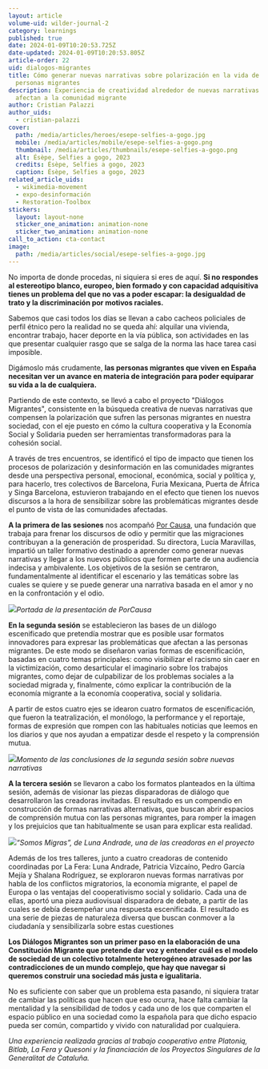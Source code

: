 ```yaml
---
layout: article
volume-uid: wilder-journal-2
category: learnings
published: true
date: 2024-01-09T10:20:53.725Z
date-updated: 2024-01-09T10:20:53.805Z
article-order: 22
uid: dialogos-migrantes
title: Cómo generar nuevas narrativas sobre polarización en la vida de las
  personas migrantes
description: Experiencia de creatividad alrededor de nuevas narrativas que
  afectan a la comunidad migrante
author: Cristian Palazzi
author_uids:
  - cristian-palazzi
cover:
  path: /media/articles/heroes/esepe-selfies-a-gogo.jpg
  mobile: /media/articles/mobile/esepe-selfies-a-gogo.png
  thumbnail: /media/articles/thumbnails/esepe-selfies-a-gogo.png
  alt: Ésèpe, Selfies a gogo, 2023
  credits: Ésèpe, Selfies a gogo, 2023
  caption: Ésèpe, Selfies a gogo, 2023
related_article_uids:
  - wikimedia-movement
  - expo-desinformación
  - Restoration-Toolbox
stickers:
  layout: layout-none
  sticker_one_animation: animation-none
  sticker_two_animation: animation-none
call_to_action: cta-contact
image:
  path: /media/articles/social/esepe-selfies-a-gogo.jpg
---
```

No importa de donde procedas, ni siquiera si eres de aquí. **Si no respondes al estereotipo blanco, europeo, bien formado y con capacidad adquisitiva tienes un problema del que no vas a poder escapar: la desigualdad de trato y la discriminación por motivos raciales.**

Sabemos que casi todos los días se llevan a cabo cacheos policiales de perfil étnico pero la realidad no se queda ahí: alquilar una vivienda, encontrar trabajo, hacer deporte en la vía pública, son actividades en las que presentar cualquier rasgo que se salga de la norma las hace tarea casi imposible.

Digámoslo más crudamente, **las personas migrantes que viven en España necesitan ver un avance en materia de integración para poder equiparar su vida a la de cualquiera.**

Partiendo de este contexto, se llevó a cabo el proyecto "Diálogos Migrantes", consistente en la búsqueda creativa de nuevas narrativas que compensen la polarización que sufren las personas migrantes en nuestra sociedad, con el eje puesto en cómo la cultura cooperativa y la Economía Social y Solidaria pueden ser herramientas transformadoras para la cohesión social.

A través de tres encuentros, se identificó el tipo de impacto que tienen los procesos de polarización y desinformación en las comunidades migrantes desde una perspectiva personal, emocional, económica, social y política y, para hacerlo, tres colectivos de Barcelona, Furia Mexicana, Puerta de África y Singa Barcelona, estuvieron trabajando en el efecto que tienen los nuevos discursos a la hora de sensibilizar sobre las problemáticas migrantes desde el punto de vista de las comunidades afectadas.

**A la primera de las sesiones** nos acompañó [Por Causa](https://porcausa.org/), una fundación que trabaja para frenar los discursos de odio y permitir que las migraciones contribuyan a la generación de prosperidad. Su directora, Lucía Maravillas, impartió un taller formativo destinado a aprender como generar nuevas narrativas y llegar a los nuevos públicos que formen parte de una audiencia indecisa y ambivalente. Los objetivos de la sesión se centraron, fundamentalmente al identificar el escenario y las temáticas sobre las cuales se quiere y se puede generar una narrativa basada en el amor y no en la confrontación y el odio.

![](https://lh7-us.googleusercontent.com/G7tY5pn0-aQmcLk1ibJfXWP8KG7MveB_8VVDSEQTJSqPmOEzPDEwambVqiWQU9tx5eMm2kGJ2sCfv-wgvjhCbVtFtr3RFnfyBOojZRsrI2pmeMFNA_dsdWDrh0zanbzu-ZFf0NLuE9hE4CDHEXCjBGY)*Portada de la presentación de PorCausa*

**En la segunda sesión** se establecieron las bases de un diálogo escenificado que pretendía mostrar que es posible usar formatos innovadores para expresar las problemáticas que afectan a las personas migrantes. De este modo se diseñaron varias formas de escenificación, basadas en cuatro temas principales: como visibilizar el racismo sin caer en la victimización, como desarticular el imaginario sobre los trabajos migrantes, como dejar de culpabilizar de los problemas sociales a la sociedad migrada y, finalmente, cómo explicar la contribución de la economía migrante a la economía cooperativa, social y solidaria.

A partir de estos cuatro ejes se idearon cuatro formatos de escenificación, que fueron la teatralización, el monólogo, la performance y el reportaje, formas de expresión que rompen con las habituales noticias que leemos en los diarios y que nos ayudan a empatizar desde el respeto y la comprensión mutua.

![](https://lh7-us.googleusercontent.com/QvZuuqa0zo0qSSrRQkDTiJA3a0V03mvEOQJOnyG3_S47XsUEsoyiZCMQPNaai0i-26vsyn3NcVdSJZZVhCVHBIw8bUtVL3_nmt2jZvIcC5OejstRocZ8kTyWqINsc6cnbiGdLJVnR8XANKUB7U0-ND8)*Momento de las conclusiones de la segunda sesión sobre nuevas narrativas*

**A la tercera sesión** se llevaron a cabo los formatos planteados en la última sesión, además de visionar las piezas disparadoras de diálogo que desarrollaron las creadoras invitadas. El resultado es un compendio en construcción de formas narrativas alternativas, que buscan abrir espacios de comprensión mutua con las personas migrantes, para romper la imagen y los prejuicios que tan habitualmente se usan para explicar esta realidad.

![](https://lh7-us.googleusercontent.com/04fMfhtphn2l4WCl0KiYfYKAjbwVNmOuobsAjxYMCcfwVyVe7umCyGcbvHaWXgnIKz4dClGukKPApJfcj6eDNda6IRAWmt3TJ-ylbJ62Smlf4Y6VQ7BI7ZCbJEBtS9ID8OFHju7R-NySOF6k_3dZ2Z4)*“Somos Migras”, de Luna Andrade, una de las creadoras en el proyecto*

Además de los tres talleres, junto a cuatro creadoras de contenido coordinadas por La Fera: Luna Andrade, Patricia Vizcaíno, Pedro García Mejía y Shalana Rodríguez, se exploraron nuevas formas narrativas por habla de los conflictos migratorios, la economía migrante, el papel de Europa o las ventajas del cooperativismo social y solidario. Cada una de ellas, aportó una pieza audiovisual disparadora de debate, a partir de las cuales se debía desempeñar una respuesta escenificada. El resultado es una serie de piezas de naturaleza diversa que buscan conmover a la ciudadanía y sensibilizarla sobre estas cuestiones

**Los Diálogos Migrantes son un primer paso en la elaboración de una Constitución Migrante que pretende dar voz y entender cuál es el modelo de sociedad de un colectivo totalmente heterogéneo atravesado por las contradicciones de un mundo complejo, que hay que navegar si queremos construir una sociedad más justa e igualitaria.**

No es suficiente con saber que un problema esta pasando, ni siquiera tratar de cambiar las políticas que hacen que eso ocurra, hace falta cambiar la mentalidad y la sensibilidad de todos y cada uno de los que comparten el espacio público en una sociedad como la española para que dicho espacio pueda ser común, compartido y vivido con naturalidad por cualquiera.

*Una experiencia realizada gracias al trabajo cooperativo entre Platoniq, Bitlab, La Fera y Quesoni y la financiación de los Proyectos Singulares de la Generalitat de Cataluña.*

